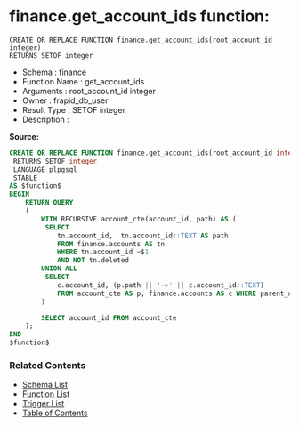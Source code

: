# finance.get_account_ids function:

```plpgsql
CREATE OR REPLACE FUNCTION finance.get_account_ids(root_account_id integer)
RETURNS SETOF integer
```
* Schema : [finance](../../schemas/finance.md)
* Function Name : get_account_ids
* Arguments : root_account_id integer
* Owner : frapid_db_user
* Result Type : SETOF integer
* Description : 


**Source:**
```sql
CREATE OR REPLACE FUNCTION finance.get_account_ids(root_account_id integer)
 RETURNS SETOF integer
 LANGUAGE plpgsql
 STABLE
AS $function$
BEGIN
    RETURN QUERY 
    (
        WITH RECURSIVE account_cte(account_id, path) AS (
         SELECT
            tn.account_id,  tn.account_id::TEXT AS path
            FROM finance.accounts AS tn 
			WHERE tn.account_id =$1
			AND NOT tn.deleted
        UNION ALL
         SELECT
            c.account_id, (p.path || '->' || c.account_id::TEXT)
            FROM account_cte AS p, finance.accounts AS c WHERE parent_account_id = p.account_id
        )

        SELECT account_id FROM account_cte
    );
END
$function$

```

### Related Contents
* [Schema List](../../schemas.md)
* [Function List](../../functions.md)
* [Trigger List](../../triggers.md)
* [Table of Contents](../../README.md)

